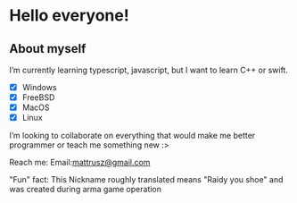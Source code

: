 # Hello everyone!
 ## About myself
 I’m currently learning typescript, javascript, but I want to learn C++ or swift. 
 
 - [x] Windows
 - [x] FreeBSD 
 - [x] MacOS 
 - [x] Linux
 
 I’m looking to collaborate on everything that would make me better programmer or teach me something new :>
 
 Reach me: Email:mattrusz@gmail.com
 
"Fun" fact: This Nickname roughly translated means "Raidy you shoe" and was created during arma game operation
